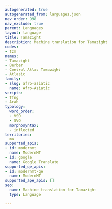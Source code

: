```yaml
---
autogenerated: true
autogenerated_from: languages.json
nav_order: 998
nav_exclude: true
parent: Languages
layout: language
title: Tamazight
description: Machine translation for Tamazight
codes:
- tzm
names:
- Tamazight
- Berber
- Central Atlas Tamazight
- Atlasic
family:
- slug: afro-asiatic
  name: Afro-Asiatic
scripts:
- Tfng
- Arab
typology:
  word_order:
  - VSO
  - SVO
  morphosyntax:
  - inflected
territories:
- ma
supported_apis:
- id: modernmt
  name: ModernMT
- id: google
  name: Google Translate
supported_qe_apis:
- id: modernmt-qe
  name: ModernMT
supported_ape_apis: []
seo:
  name: Machine translation for Tamazight
  type: Language

---
```


